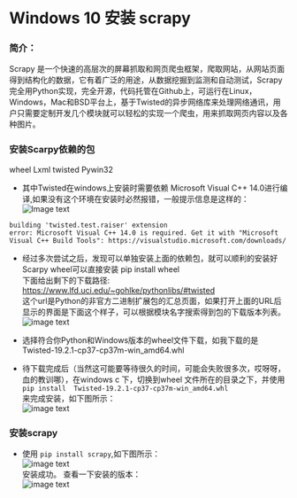 # Windows 10 安装 scrapy
### 简介：  
Scrapy 是一个快速的高层次的屏幕抓取和网页爬虫框架，爬取网站，从网站页面得到结构化的数据，它有着广泛的用途，从数据挖掘到监测和自动测试，Scrapy完全用Python实现，完全开源，代码托管在Github上，可运行在Linux，Windows，Mac和BSD平台上，基于Twisted的异步网络库来处理网络通讯，用户只需要定制开发几个模块就可以轻松的实现一个爬虫，用来抓取网页内容以及各种图片。
### 安装Scarpy依赖的包
wheel
Lxml
twisted
Pywin32 
- 其中Twisted在windows上安装时需要依赖 Microsoft Visual C++ 14.0进行编译,如果没有这个环境在安装时必然报错，一般提示信息是这样的：
![Image text](https://github.com/gorgeousCa/Dayup/blob/master/Scrapy/%E5%AE%89%E8%A3%85/2.PNG)
```running build_ext
building 'twisted.test.raiser' extension
error: Microsoft Visual C++ 14.0 is required. Get it with "Microsoft Visual C++ Build Tools": https://visualstudio.microsoft.com/downloads/
```
- 经过多次尝试之后，发现可以单独安装上面的依赖包，就可以顺利的安装好Scarpy
wheel可以直接安装 pip install wheel  
下面给出剩下的下载路径:    
https://www.lfd.uci.edu/~gohlke/pythonlibs/#twisted  
这个url是Python的非官方二进制扩展包的汇总页面，如果打开上面的URL后显示的界面是下面这个样子，可以根据模块名字搜索得到包的下载版本列表。  
![image text](https://github.com/gorgeousCa/Dayup/blob/master/Scrapy/%E5%AE%89%E8%A3%85/1.1.PNG)

- 选择符合你Python和Windows版本的wheel文件下载，如我下载的是 Twisted-19.2.1-cp37-cp37m-win_amd64.whl 
- 待下载完成后（当然这可能要等待很久的时间，可能会失败很多次，哎呀呀，血的教训哪），在windows c 下，切换到wheel 文件所在的目录之下，并使用    
`pip install  Twisted-19.2.1-cp37-cp37m-win_amd64.whl`  
来完成安装，如下图所示：  
![image text](https://github.com/gorgeousCa/Dayup/blob/master/Scrapy/%E5%AE%89%E8%A3%85/4.PNG)   
### 安装scrapy  
- 使用 `pip install scrapy`,如下图所示：  
![image text](https://github.com/gorgeousCa/Dayup/blob/master/Scrapy/%E5%AE%89%E8%A3%85/5.PNG)   
安装成功。
查看一下安装的版本：  
![image text](https://github.com/gorgeousCa/Dayup/blob/master/Scrapy/%E5%AE%89%E8%A3%85/6.PNG) 





    
 
